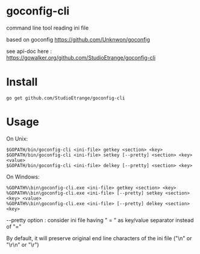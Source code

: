 # goconfig-cli

command line tool reading ini file

based on goconfig https://github.com/Unknwon/goconfig

see api-doc here : https://gowalker.org/github.com/StudioEtrange/goconfig-cli

# Install

	go get github.com/StudioEtrange/goconfig-cli

# Usage

On Unix:


	$GOPATH/bin/goconfig-cli <ini-file> getkey <section> <key>
	$GOPATH/bin/goconfig-cli <ini-file> setkey [--pretty] <section> <key> <value>
	$GOPATH/bin/goconfig-cli <ini-file> delkey [--pretty] <section> <key> 


On Windows:

	%GOPATH%\bin\goconfig-cli.exe <ini-file> getkey <section> <key>
	%GOPATH%\bin\goconfig-cli.exe <ini-file> [--pretty] setkey <section> <key> <value>
	%GOPATH%\bin\goconfig-cli.exe <ini-file> [--pretty] delkey <section> <key>



--pretty option : consider ini file having " = " as key/value separator instead of "="

By default, it will preserve original end line characters of the ini file ("\n" or "\r\n" or "\r")
